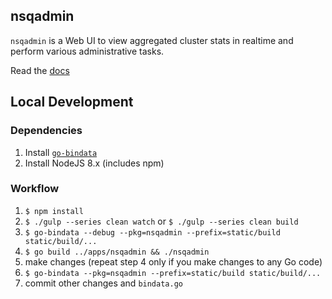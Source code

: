 ## nsqadmin

`nsqadmin` is a Web UI to view aggregated cluster stats in realtime and perform various
administrative tasks.

Read the [docs](https://nsq.io/components/nsqadmin.html)


## Local Development

### Dependencies

 1. Install [`go-bindata`](https://github.com/shuLhan/go-bindata)
 2. Install NodeJS 8.x (includes npm)

### Workflow

 1. `$ npm install`
 2. `$ ./gulp --series clean watch` or `$ ./gulp --series clean build`
 3. `$ go-bindata --debug --pkg=nsqadmin --prefix=static/build static/build/...`
 4. `$ go build ../apps/nsqadmin && ./nsqadmin`
 5. make changes (repeat step 4 only if you make changes to any Go code)
 6. `$ go-bindata --pkg=nsqadmin --prefix=static/build static/build/...`
 7. commit other changes and `bindata.go`
